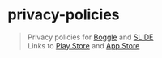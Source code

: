 # privacy-policies

> Privacy policies for [Boggle](https://dhruvnps.github.io/privacy-policies/boggle.html) and [SLIDE](https://dhruvnps.github.io/privacy-policies/slide.html)  
> Links to [Play Store](https://play.google.com/store/apps/developer?id=dnpstudios) and [App Store](https://apps.apple.com/us/developer/medha-pattem/id1564999820)
